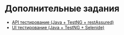 # Дополнительные задания

- [API тестирование (Java + TestNG + restAssured)](technoservRestAssured "API тестирование (Java + TestNG + restAssured)")
- [UI тестирование (Java + TestNG + Selenide)](technoservSelenide "UI тестирование (Java + TestNG + Selenide)")
